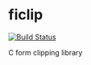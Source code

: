 ficlip
======

[![Build Status](https://travis-ci.org/kakwa/ficlip.svg?branch=master)](https://travis-ci.org/kakwa/ficlip)

C form clipping library
